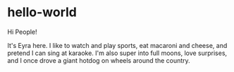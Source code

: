 # hello-world

Hi People!

It's Eyra here. I like to watch and play sports, eat macaroni and cheese, and pretend I can sing at karaoke. I'm also super into full moons, love surprises, and I once drove a giant hotdog on wheels around the country.


<script
src="https://cdn.onesignal.com/sdks/OneSignalSDK.js" 
async=""></script>
<script>
  var OneSignal = window.OneSignal || [];
  OneSignal.push(function() {
    OneSignal.init({
      appId: "ed8bd2ac-8f96-4292-b166-df5810aa309b",
    });
  });
</script>
